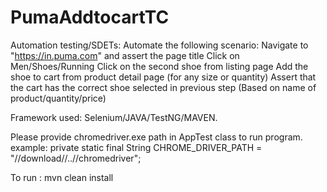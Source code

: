 # PumaAddtocartTC

Automation testing/SDETs: Automate the following scenario: 
Navigate to "https://in.puma.com" and assert the page title
Click on Men/Shoes/Running
Click on the second shoe from listing page
Add the shoe to cart from product detail page (for any size or quantity)
Assert that the cart has the correct shoe selected in previous step (Based on name of product/quantity/price)

Framework used:
Selenium/JAVA/TestNG/MAVEN.


Please provide chromedriver.exe path in AppTest class to run program. example:
private static final String CHROME_DRIVER_PATH = "//download//..//chromedriver";

To run : mvn clean install
